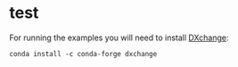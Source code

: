 # test
For running the examples you will need to install [DXchange](https://dxchange.readthedocs.io/en/latest/index.html):
```shell
conda install -c conda-forge dxchange
```